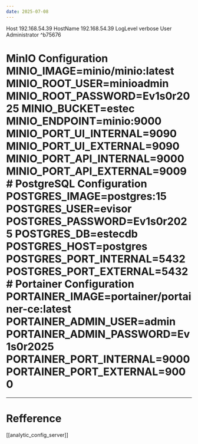 ```yaml
---
date: 2025-07-08
---
```

Host 192.168.54.39
HostName 192.168.54.39
LogLevel verbose
User Administrator ^b75676


# MinIO Configuration MINIO_IMAGE=minio/minio:latest MINIO_ROOT_USER=minioadmin MINIO_ROOT_PASSWORD=Ev1s0r2025 MINIO_BUCKET=estec MINIO_ENDPOINT=minio:9000 MINIO_PORT_UI_INTERNAL=9090 MINIO_PORT_UI_EXTERNAL=9090 MINIO_PORT_API_INTERNAL=9000 MINIO_PORT_API_EXTERNAL=9009 # PostgreSQL Configuration POSTGRES_IMAGE=postgres:15 POSTGRES_USER=evisor POSTGRES_PASSWORD=Ev1s0r2025 POSTGRES_DB=estecdb POSTGRES_HOST=postgres POSTGRES_PORT_INTERNAL=5432 POSTGRES_PORT_EXTERNAL=5432 # Portainer Configuration PORTAINER_IMAGE=portainer/portainer-ce:latest PORTAINER_ADMIN_USER=admin PORTAINER_ADMIN_PASSWORD=Ev1s0r2025 PORTAINER_PORT_INTERNAL=9000 PORTAINER_PORT_EXTERNAL=9000


---

# Refference

[[analytic_config_server]] 
